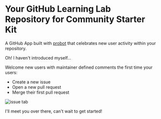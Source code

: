 # Your GitHub Learning Lab Repository for Community Starter Kit

A GitHub App built with [probot](https://github.com/probot/probot) that celebrates new user activity within your repository.

Oh! I haven't introduced myself...

Welcome new users with maintainer defined comments the first time your users:
- Create a new issue
- Open a new pull request
- Merge their first pull request

![issue tab](https://lab.github.com/public/images/issue_tab.png)

I'll meet you over there, can't wait to get started!
